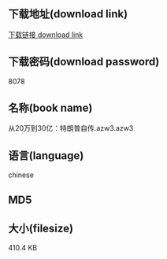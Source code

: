 ## 下载地址(download link)
[下载链接 download link](https://tutu365.netlify.app/?s=%E4%BB%8E20%E4%B8%87%E5%88%B030%E4%BA%BF%EF%BC%9A%E7%89%B9%E6%9C%97%E6%99%AE%E8%87%AA%E4%BC%A0.azw3)

## 下载密码(download password)
8078

## 名称(book name)
从20万到30亿：特朗普自传.azw3.azw3

## 语言(language)
chinese

## MD5


## 大小(filesize)
410.4 KB
